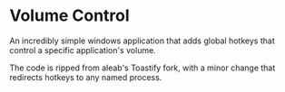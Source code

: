 # Volume Control
An incredibly simple windows application that adds global hotkeys that control a specific application's volume.

The code is ripped from aleab's Toastify fork, with a minor change that redirects hotkeys to any named process.  
